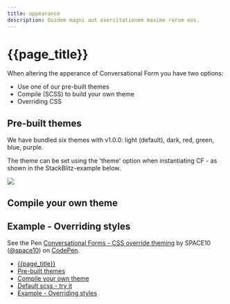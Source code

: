 ```yaml
---
title: appearance
description: Quidem magni aut exercitationem maxime rerum eos.
---
```



{{page\_title}}
===============

When altering the apperance of Conversational Form you have two options:

*   Use one of our pre-built themes
*   Compile (SCSS) to build your own theme
*   Overriding CSS

Pre-built themes
----------------

We have bundled six themes with v1.0.0: light (default), dark, red, green, blue, purple.

The theme can be set using the 'theme' option when instantiating CF - as shown in the StackBlitz-example below.

![](../assets/cf-themes.gif)

Compile your own theme
----------------------

Example - Overriding styles
---------------------------

See the Pen [Conversational Forms - CSS override theming](https://codepen.io/space10/pen/baeKWg/) by SPACE10 ([@space10](https://codepen.io/space10)) on [CodePen](https://codepen.io).


*   [{{page\_title}}](#appearance)
*   [Pre-built themes](#prebuilt)
*   [Compile your own theme](#compile)
*   [Default scss - try it](#scss-theme)
*   [Example - Overriding styles](#example-overriding-styles)

